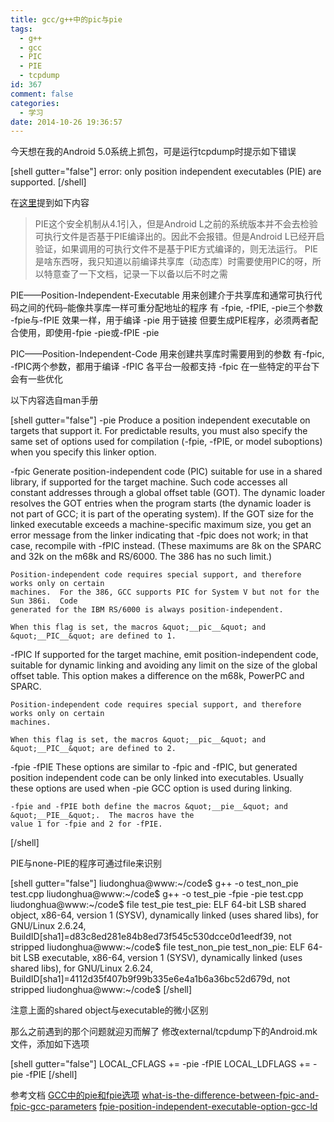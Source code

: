 ```yaml
---
title: gcc/g++中的pic与pie
tags:
  - g++
  - gcc
  - PIC
  - PIE
  - tcpdump
id: 367
comment: false
categories:
  - 学习
date: 2014-10-26 19:36:57
---
```


今天想在我的Android 5.0系统上抓包，可是运行tcpdump时提示如下错误

[shell gutter="false"]
error: only position independent executables (PIE) are supported.
[/shell]

<!--more-->
在[这里](http://blog.csdn.net/hxdanya/article/details/39371759)提到如下内容
> PIE这个安全机制从4.1引入，但是Android L之前的系统版本并不会去检验可执行文件是否基于PIE编译出的。因此不会报错。但是Android L已经开启验证，如果调用的可执行文件不是基于PIE方式编译的，则无法运行。
PIE是啥东西呀，我只知道以前编译共享库（动态库）时需要使用PIC的呀，所以特意查了一下文档，记录一下以备以后不时之需

PIE——Position-Independent-Executable
用来创建介于共享库和通常可执行代码之间的代码–能像共享库一样可重分配地址的程序
有 -fpie, -fPIE, -pie三个参数
-fpie与-fPIE 效果一样，用于编译
-pie 用于链接
但要生成PIE程序，必须两者配合使用，即使用-fpie -pie或-fPIE -pie

PIC——Position-Independent-Code
用来创建共享库时需要用到的参数
有-fpic, -fPIC两个参数，都用于编译
-fPIC 各平台一般都支持
-fpic 在一些特定的平台下会有一些优化

以下内容选自man手册

[shell gutter="false"]
-pie
    Produce a position independent executable on targets that support it.  For predictable
    results, you must also specify the same set of options used for compilation (-fpie,
    -fPIE, or model suboptions) when you specify this linker option.

-fpic
    Generate position-independent code (PIC) suitable for use in a shared library, if
    supported for the target machine.  Such code accesses all constant addresses through a
    global offset table (GOT).  The dynamic loader resolves the GOT entries when the program
    starts (the dynamic loader is not part of GCC; it is part of the operating system).  If
    the GOT size for the linked executable exceeds a machine-specific maximum size, you get
    an error message from the linker indicating that -fpic does not work; in that case,
    recompile with -fPIC instead.  (These maximums are 8k on the SPARC and 32k on the m68k
    and RS/6000\.  The 386 has no such limit.)

    Position-independent code requires special support, and therefore works only on certain
    machines.  For the 386, GCC supports PIC for System V but not for the Sun 386i.  Code
    generated for the IBM RS/6000 is always position-independent.

    When this flag is set, the macros &quot;__pic__&quot; and &quot;__PIC__&quot; are defined to 1.

-fPIC
    If supported for the target machine, emit position-independent code, suitable for dynamic
    linking and avoiding any limit on the size of the global offset table.  This option makes
    a difference on the m68k, PowerPC and SPARC.

    Position-independent code requires special support, and therefore works only on certain
    machines.

    When this flag is set, the macros &quot;__pic__&quot; and &quot;__PIC__&quot; are defined to 2.

-fpie
-fPIE
    These options are similar to -fpic and -fPIC, but generated position independent code can
    be only linked into executables.  Usually these options are used when -pie GCC option is
    used during linking.

    -fpie and -fPIE both define the macros &quot;__pie__&quot; and &quot;__PIE__&quot;.  The macros have the
    value 1 for -fpie and 2 for -fPIE.

[/shell]

PIE与none-PIE的程序可通过file来识别

[shell gutter="false"]
liudonghua@www:~/code$ g++ -o test_non_pie test.cpp
liudonghua@www:~/code$ g++ -o test_pie -fpie -pie test.cpp
liudonghua@www:~/code$ file test_pie
test_pie: ELF 64-bit LSB  shared object, x86-64, version 1 (SYSV), dynamically linked (uses shared libs), for GNU/Linux 2.6.24, BuildID[sha1]=d83c8ed281e84b8ed73f545c530dcce0d1eedf39, not stripped
liudonghua@www:~/code$ file test_non_pie
test_non_pie: ELF 64-bit LSB  executable, x86-64, version 1 (SYSV), dynamically linked (uses shared libs), for GNU/Linux 2.6.24, BuildID[sha1]=4112d35f407b9f99b335e6e4a1b6a36bc52d679d, not stripped
liudonghua@www:~/code$
[/shell]

注意上面的shared object与executable的微小区别

那么之前遇到的那个问题就迎刃而解了
修改external/tcpdump下的Android.mk文件，添加如下选项

[shell gutter="false"]
LOCAL_CFLAGS += -pie -fPIE
LOCAL_LDFLAGS += -pie -fPIE
[/shell]

参考文档
[GCC中的pie和fpie选项](http://www.lingcc.com/2010/01/08/10609/)
[what-is-the-difference-between-fpic-and-fpic-gcc-parameters](http://stackoverflow.com/questions/3544035/what-is-the-difference-between-fpic-and-fpic-gcc-parameters)
[fpie-position-independent-executable-option-gcc-ld](http://stackoverflow.com/questions/2463150/fpie-position-independent-executable-option-gcc-ld)
